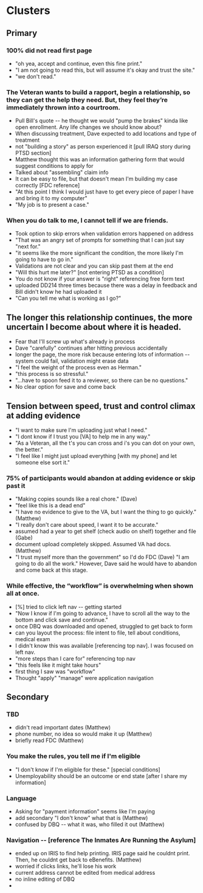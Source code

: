# Clusters

## Primary

### 100% did not read first page
- "oh yea, accept and continue, even this fine print."
- "I am not going to read this, but will assume it's okay and trust the site."
- "we don't read."

### The Veteran wants to build a rapport, begin a relationship, so they can get the help they need. But, they feel they’re immediately thrown into a courtroom.

- Pull Bill's quote -- he thought we would "pump the brakes" kinda like open enrollment. Any life changes we should know about?
- When discussing treatment, Dave expected to add locations and type of treatment
- not "building a story" as person experienced it [pull IRAQ story during PTSD section]
- Matthew thought this was an information gathering form that would suggest conditions to apply for
- Talked about "assembling" claim info
- It can be easy to file, but that doesn't mean I'm building my case correctly [FDC reference]
- "At this point I think I would just have to get every piece of paper I have and bring it to my computer"
- "My job is to present a case."

### When you do talk to me, I cannot tell if we are friends. 

- Took option to skip errors when validation errors happened on address
- "That was an angry set of prompts for something that I can jsut say "next for."
- "it seems like the more significant the condition, the more likely I'm going to have to go in."
- Validations are not clear and you can skip past them at the end
- "Will this hurt me later?" [not entering PTSD as a condition]
- You do not know if your answer is "right" referencing free form text
- uploaded DD214 three times because there was a delay in feedback and Bill didn't know he had uploaded it
- "Can you tell me what is working as I go?"

## The longer this relationship continues, the more uncertain I become about where it is headed.
- Fear that I'll screw up what's already in process
- Dave "carefully" continues after hitting previous accidentally
- longer the page, the more risk because entering lots of information -- system could fail, validation might erase data
- "I feel the weight of the process even as Herman."
- "this process is so stressful."
- "...have to spoon feed it to a reviewer, so there can be no questions."
- No clear option for save and come back

## Tension between speed, trust and control climax at adding evidence
- "I want to make sure I'm uploading just what I need."
- "I dont know if I trust you [VA] to help me in any way."
- "As a Veteran, all the t's you can cross and i's you can dot on your own, the better."
- "I feel like I might just upload everything [with my phone] and let someone else sort it."

### 75% of participants would abandon at adding evidence or skip past it
- "Making copies sounds like a real chore." (Dave)
- "feel like this is a dead end"
- "I have no evidence to give to the VA, but I want the thing to go quickly." (Matthew)
- "I really don't care about speed, I want it to be accurate."
- assumed had a year to get shelf (check audio on shelf) together and file (Gabe)
- document upload completely skipped. Assumed VA had docs. (Matthew)
- "I trust myself more than the government" so I'd do FDC (Dave) "I am going to do all the work." However, Dave said he would have to abandon and come back at this stage.

### While effective, the “workflow” is overwhelming when shown all at once.
- [%] tried to click left nav -- getting started
- "Now I know if I'm going to advance, I have to scroll all the way to the bottom and click save and continue."
- once DBQ was downloaded and opened, struggled to get back to form
- can you layout the process: file intent to file, tell about conditions, medical exam
- I didn't know this was available [referencing top nav]. I was focused on left nav.
- "more steps than I care for" referencing top nav
- "this feels like it might take hours"
- first thing I saw was "workflow"
- Thought "apply" "manage" were application navigation

## Secondary

### TBD
- didn't read important dates (Matthew)
- phone number, no idea so would make it up (Matthew)
- briefly read FDC (Matthew)

### You make the rules, you tell me if I'm eligible
- "I don't know if I'm eligible for these." [special conditions]
- Unemployability should be an outcome or end state [after I share my information]

### Language
- Asking for "payment information" seems like I'm paying
- add secondary "I don't know" what that is (Matthew)
- confused by DBQ -- what it was, who filled it out (Matthew)

### Navigation -- [reference The Inmates Are Running the Asylum]
- ended up on IRIS to find help printing. IRIS page said he couldnt print. Then, he couldnt get back to eBenefits. (Matthew)
- worried if clicks links, he'll lose his work
- current address cannot be edited from medical address
- no inline editing of DBQ
- 



